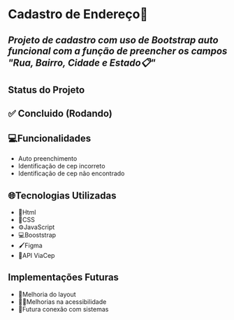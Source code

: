 # Cadastro de Endereço🏡

## ***Projeto de cadastro com uso de Bootstrap auto funcional com a função de preencher os campos "Rua, Bairro, Cidade e Estado📋"***

## **Status do Projeto**
## **✅ Concluido (Rodando)**

## **💻Funcionalidades**
- Auto preenchimento
- Identificação de cep incorreto
- Identificação de cep não encontrado

## **🌐Tecnologias Utilizadas**
- 📜Html
- 🎨CSS
- ⚙JavaScript
- 💻Booststrap
- 🖌Figma
- 🤖API ViaCep

## **Implementações Futuras**
- 📲Melhoria do layout
- 🧏‍♀️Melhorias na acessibilidade
- 📡Futura conexão com sistemas

